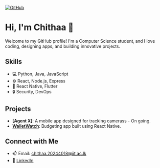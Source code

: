 [![GitHub](https://img.shields.io/badge/Welcome%20to%20My%20Profile!-green?style=for-the-badge&logo=github)](https://github.com/ChithaaMadanayake)
# Hi, I'm Chithaa 👋

Welcome to my GitHub profile! I'm a Computer Science student, and I love coding, designing apps, and building innovative projects.

## Skills
- 💻 Python, Java, JavaScript
- ⚙️ React, Node.js, Express
- 📱 React Native, Flutter
- 🔒 Security, DevOps

## Projects
- **[Agent X]**: A mobile app designed for tracking camerass - On going.
- **[WalletWatch](https://wallet-watch.github.io/)**: Budgeting app built using React Native.

## Connect with Me
- 📫 Email: chithaa.20244018@iit.ac.lk
- 💼 [LinkedIn](www.linkedin.com/in/chithaa-mithmaa-madanayake-a3814a293)
